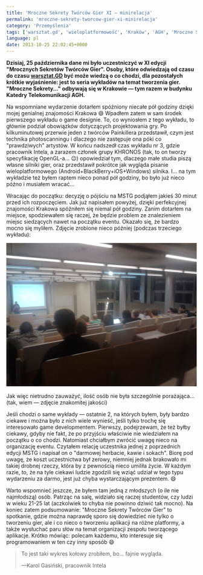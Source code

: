```yaml
---
title: 'Mroczne Sekrety Twórców Gier XI — minirelacja'
permalink: 'mroczne-sekrety-tworcow-gier-xi-minirelacja'
category: 'Przemyślenia'
tags: ['warsztat.gd', 'wieloplatformowość', 'Kraków', 'AGH', 'Mroczne Sekrety Twórców Gier', 'Mroczne Sekrety Twórców Gier XI', 'wykład', 'Game Development', 'event', 'Katedra Telekomunikacji', 'Katedra Telekomunikacji AGH', 'game engine', 'KHRONOS', 'Intel', 'Photoscanning']
language: pl
date: 2013-10-25 22:02:45+0000
---
```


**Dzisiaj, 25 października dane mi było uczestniczyć w XI edycji "Mrocznych Sekretów Twórców Gier". Osoby, które odwiedzają od czasu do czasu [warsztat.GD](http://warsztat.gd/) być może wiedzą o co chodzi, dla pozostałych krótkie wyjaśnienie: jest to seria wykładów na temat tworzenia gier. "Mroczne Sekrety..." odbywają się w Krakowie — tym razem w budynku Katedry Telekomunikacji AGH.**

Na wspomniane wydarzenie dotarłem spóźniony niecałe pół godziny dzięki mojej genialnej znajomości Krakowa 😄 Wpadłem zatem w sam środek pierwszego wykładu o game designie. To, co wyniosłem z tego wykładu, to głównie podział obowiązków dotyczących projektowania gry. Po kilkuminutowej przerwie jeden z twórców Painkillera przedstawił, czym jest technika photoscanningu i dlaczego nie zastępuje ona póki co "prawdziwych" artystów. W końcu nadszedł czas wykładu nr 3, gdzie pracownik Intela, a zarazem członek grupy KHRONOS (tak, to on tworzy specyfikację OpenGL-a... 😉) opowiedział tym, dlaczego małe studia piszą własne silniki gier, oraz przedstawił pokrótce jak wygląda pisanie wieloplatformowego (Android+BlackBerry+iOS+Windows) silnika. I... na tym wykładzie też byłem raptem nieco ponad pół godziny, bo było już nieco późno i musiałem wracać...

Wracając do początku: decyzję o pójściu na MSTG podjąłem jakieś 30 minut przed ich rozpoczęciem. Jak już napisałem powyżej, dzięki perfekcyjnej znajomości Krakowa spóźniłem się niemal pół godziny. Zanim dotarłem na miejsce, spodziewałem się raczej, że będzie problem ze znalezieniem miejsc siedzących nawet na początku eventu. Okazało się, że bardzo mocno się myliłem. Zdjęcie zrobione nieco później (podczas trzeciego wykładu):

[![MSTG XI — sala](/static/images/blog/2013-10-25-pl-mroczne-sekrety-tworcow-gier-xi-minirelacja-IMG_20131025_201810.jpg)](/static/images/blog/2013-10-25-pl-mroczne-sekrety-tworcow-gier-xi-minirelacja-IMG_20131025_201810.jpg)

Jak więc nietrudno zauważyć, ilość osób nie była szczególnie porażająca... (tak, wiem — zdjęcie znakomitej jakości)

Jeśli chodzi o same wykłady — ostatnie 2, na których byłem, były bardzo ciekawe i można było z nich wiele wynieść, jeśli tylko trochę się interesowało game developmentem. Pierwszy, podejrzewam, że też byłby ciekawy, gdyby nie fakt, że po przyjściu właściwie nie wiedziałem na początku o co chodzi. Natomiast chciałbym zwrócić uwagę nieco na organizację eventu. Czytałem relację uczestnika jednej z poprzednich edycji MSTG i napisał on o "darmowej herbacie, kawie i sokach". Biorę pod uwagę, że koszt uczestnictwa był zerowy, niemniej jednak brakowało mi takiej drobnej rzeczy, która by z pewnością nieco umiliła życie. W każdym razie, to, że na tyle ciekawi ludzie zgodzili się wziąć udział w tego typu wydarzeniu za darmo, jest już chyba wystarczającym prezentem. 😄

Warto wspomnieć jeszcze, że byłem tam jedną z młodszych (o ile nie najmłodszą) osób. Patrząc na salę, widziało się raczej studentów, czy ludzi w wieku 21-25 lat (aczkolwiek to chyba nie powinno dziwić tak mocno). Na koniec zatem podsumowanie: "Mroczne Sekrety Twórców Gier" to spotkanie, gdzie można naprawdę sporo się dowiedzieć nie tylko o tworzeniu gier, ale i co nieco o tworzeniu aplikacji na różne platformy, a także wysłuchać paru słów na temat organizacji zespołu tworzącego aplikacje. Krótko mówiąc: polecam każdemu, kto interesuje się programowaniem w ten czy inny sposób 😄

> To jest taki wykres kołowy zrobiłem, bo... fajnie wygląda.
>
> —Karol Gasiński, pracownik Intela

